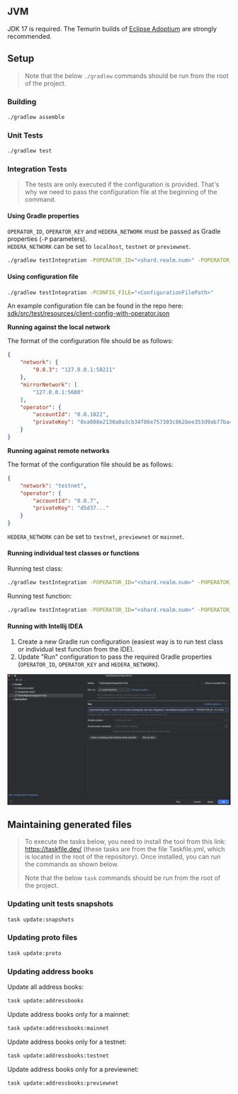 ## JVM
JDK 17 is required. The Temurin builds of [Eclipse Adoptium](https://adoptium.net/) are strongly recommended.

## Setup
> Note that the below `./gradlew` commands should be run from the root of the project.

### Building

```sh
./gradlew assemble
```

### Unit Tests

```sh
./gradlew test
```

### Integration Tests

> The tests are only executed if the configuration is provided.
> That's why we need to pass the configuration file at the beginning of the command.

#### Using Gradle properties
`OPERATOR_ID`, `OPERATOR_KEY` and `HEDERA_NETWORK` must be passed as Gradle properties (`-P` parameters).\
`HEDERA_NETWORK` can be set to `localhost`, `testnet` or `previewnet`.

```sh
./gradlew testIntegration -POPERATOR_ID="<shard.realm.num>" -POPERATOR_KEY="<PrivateKey>" -PHEDERA_NETWORK="<network>"
```

#### Using configuration file

```sh
./gradlew testIntegration -PCONFIG_FILE="<ConfigurationFilePath>"
```

An example configuration file can be found in the repo here:
[sdk/src/test/resources/client-config-with-operator.json](../../sdk/src/test/resources/client-config-with-operator.json)

**Running against the local network**

The format of the configuration file should be as follows:
```json
{
    "network": {
        "0.0.3": "127.0.0.1:50211"
    },
    "mirrorNetwork": [
        "127.0.0.1:5600"
    ],
    "operator": {
        "accountId": "0.0.1022",
        "privateKey": "0xa608e2130a0a3cb34f86e757303c862bee353d9ab77ba4387ec084f881d420d4"
    }
}

```

**Running against remote networks**

The format of the configuration file should be as follows:
```json
{
    "network": "testnet",
    "operator": {
        "accountId": "0.0.7",
        "privateKey": "d5d37..."
    }
}
```

`HEDERA_NETWORK` can be set to `testnet`, `previewnet` or `mainnet`.

#### Running individual test classes or functions

Running test class:
```sh
./gradlew testIntegration -POPERATOR_ID="<shard.realm.num>" -POPERATOR_KEY="<PrivateKey>" -PHEDERA_NETWORK="testnet" --tests "<TestClass>"
```

Running test function:
```sh
./gradlew testIntegration -POPERATOR_ID="<shard.realm.num>" -POPERATOR_KEY="<PrivateKey>" -PHEDERA_NETWORK="testnet" --tests "<TestClass.functionName>"
```

#### Running with Intellij IDEA
1. Create a new Gradle run configuration (easiest way is to run test class or individual test function from the IDE).
2. Update "Run" configuration to pass the required Gradle properties (`OPERATOR_ID`, `OPERATOR_KEY` and `HEDERA_NETWORK`).
<img src="../assets/intellij-integration-tests.png">

## Maintaining generated files
>To execute the tasks below, you need to install the tool from this link: https://taskfile.dev/
> (these tasks are from the file Taskfile.yml, which is located in the root of the repository).
> Once installed, you can run the commands as shown below.
>
> Note that the below `task` commands should be run from the root of the project.

### Updating unit tests snapshots
```sh
task update:snapshots
```

### Updating proto files
```sh
task update:proto
```

### Updating address books
Update all address books:
```sh
task update:addressbooks
```
Update address books only for a mainnet:
```sh
task update:addressbooks:mainnet
```
Update address books only for a testnet:
```sh
task update:addressbooks:testnet
```
Update address books only for a previewnet:
```sh
task update:addressbooks:previewnet
```
